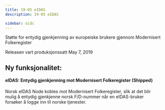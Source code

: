 ```yaml
---
title: 19-05 eIDAS
description: 19-05 eIDAS

sidebar: oidc
---
```



Støtte for entydig gjenkjenning av europeiske brukere gjennom Modernisert Folkeregister



Releasen vart produksjonssatt May 7, 2019

## Ny funksjonalitet:


#### eIDAS: Entydig gjenkjenning mot Modernisert Folkeregister (Shipped)

Norsk eIDAS Node kobles mot Modernisert Folkeregister, slik at det blir mulig å entydig gjenkjenne norsk F/D-nummer når en eIDAS-bruker forsøker å logge inn til norske tjenester.

